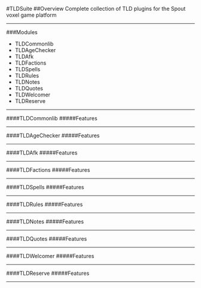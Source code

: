 #TLDSuite
##Overview
Complete collection of TLD plugins for the Spout voxel game platform
***
###Modules
* TLDCommonlib
* TLDAgeChecker
* TLDAfk
* TLDFactions
* TLDSpells
* TLDRules
* TLDNotes
* TLDQuotes
* TLDWelcomer
* TLDReserve
***
####TLDCommonlib
#####Features
***
####TLDAgeChecker
#####Features
***
####TLDAfk
#####Features
***
####TLDFactions
#####Features
***
####TLDSpells
#####Features
***
####TLDRules
#####Features
***
####TLDNotes
#####Features
***
####TLDQuotes
#####Features
***
####TLDWelcomer
#####Features
***
####TLDReserve
#####Features
***
